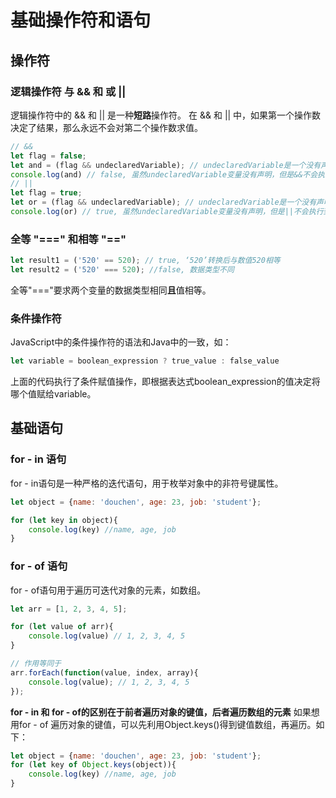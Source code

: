 # 基础操作符和语句
## 操作符
### 逻辑操作符 与 && 和 或 ||
逻辑操作符中的 && 和 || 是一种**短路**操作符。
在 && 和 || 中，如果第一个操作数决定了结果，那么永远不会对第二个操作数求值。
```JavaScript
// &&
let flag = false;
let and = (flag && undeclaredVariable); // undeclaredVariable是一个没有声明的变量。
console.log(and) // false, 虽然undeclaredVariable变量没有声明，但是&&不会执行到它。
// ||
let flag = true;
let or = (flag && undeclaredVariable); // undeclaredVariable是一个没有声明的变量。
console.log(or) // true, 虽然undeclaredVariable变量没有声明，但是||不会执行到它。
```

### 全等 "===" 和相等 "=="
```JavaScript
let result1 = ('520' == 520); // true, ‘520’转换后与数值520相等
let result2 = ('520' === 520); //false, 数据类型不同
```
全等"==="要求两个变量的数据类型相同**且**值相等。

### 条件操作符
JavaScript中的条件操作符的语法和Java中的一致，如：
```JavaScript
let variable = boolean_expression ? true_value : false_value
```
上面的代码执行了条件赋值操作，即根据表达式boolean_expression的值决定将哪个值赋给variable。

## 基础语句
### for - in 语句
for - in语句是一种严格的迭代语句，用于枚举对象中的非符号键属性。
```JavaScript
let object = {name: 'douchen', age: 23, job: 'student'};

for (let key in object){
    console.log(key) //name, age, job
}
```

### for - of 语句
for - of语句用于遍历可迭代对象的元素，如数组。
```JavaScript
let arr = [1, 2, 3, 4, 5];

for (let value of arr){
    console.log(value) // 1, 2, 3, 4, 5
}

// 作用等同于
arr.forEach(function(value, index, array){
    console.log(value); // 1, 2, 3, 4, 5
});
```
**for - in 和 for - of的区别在于前者遍历对象的键值，后者遍历数组的元素**
如果想用for - of 遍历对象的键值，可以先利用Object.keys()得到键值数组，再遍历。如下：
```JavaScript
let object = {name: 'douchen', age: 23, job: 'student'};
for (let key of Object.keys(object)){
    console.log(key) //name, age, job
}
```